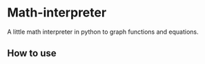 # Math-interpreter
A little math interpreter in python to graph functions and equations.

## How to use